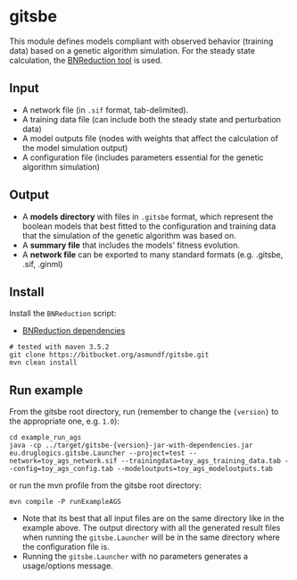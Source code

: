 # gitsbe

This module defines models compliant with observed behavior (training data) 
based on a genetic algorithm simulation. For the steady state calculation, 
the [BNReduction tool](https://github.com/alanavc/BNReduction) is used.

## Input

- A network file (in `.sif` format, tab-delimited).
- A training data file (can include both the steady state and perturbation data)
- A model outputs file (nodes with weights that affect the calculation of the 
model simulation output)
- A configuration file (includes parameters essential for the genetic algorithm 
simulation)

## Output

- A **models directory** with files in `.gitsbe` format, which represent the boolean 
models that best fitted to the configuration and training data that the simulation 
of the genetic algorithm was based on.
- A **summary file** that includes the models' fitness evolution.
- A **network file** can be exported to many standard formats 
(e.g. .gitsbe, .sif, .ginml)

## Install

Install the `BNReduction` script:
- [BNReduction dependencies](https://bitbucket.org/asmundf/druglogics_dep/src/develop/)

```
# tested with maven 3.5.2
git clone https://bitbucket.org/asmundf/gitsbe.git
mvn clean install
```

## Run example

From the gitsbe root directory, run (remember to change the `{version}` to the 
appropriate one, e.g. `1.0`):

```
cd example_run_ags
java -cp ../target/gitsbe-{version}-jar-with-dependencies.jar eu.druglogics.gitsbe.Launcher --project=test --network=toy_ags_network.sif --trainingdata=toy_ags_training_data.tab --config=toy_ags_config.tab --modeloutputs=toy_ags_modeloutputs.tab
```

or run the mvn profile from the gitsbe root directory:
```
mvn compile -P runExampleAGS
```

- Note that its best that all input files are on the same directory like in the 
example above. The output directory with all the generated result files when 
running the `gitsbe.Launcher` will be in the same directory where the 
configuration file is.
- Running the `gitsbe.Launcher` with no parameters generates a usage/options 
message.
